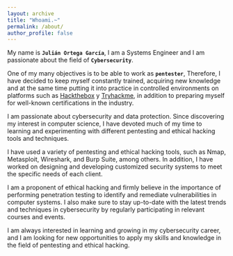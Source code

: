 ```yaml
---
layout: archive
title: "Whoami.~"
permalink: /about/
author_profile: false
---
```

My name is  **`Julián Ortega García`**,  I am a Systems Engineer and I am passionate about the field of **`Cybersecurity`**.

One of my many objectives is to be able to work as **`pentester`**, Therefore, I have decided to keep myself constantly trained, acquiring new knowledge and at the same time putting it into practice in controlled environments on platforms such as [Hackthebox](https://www.hackthebox.eu/) y [Tryhackme](https://tryhackme.com/), in addition to preparing myself for well-known certifications in the industry.

I am passionate about cybersecurity and data protection. Since discovering my interest in computer science, I have devoted much of my time to learning and experimenting with different pentesting and ethical hacking tools and techniques.

I have used a variety of pentesting and ethical hacking tools, such as Nmap, Metasploit, Wireshark, and Burp Suite, among others. In addition, I have worked on designing and developing customized security systems to meet the specific needs of each client.

I am a proponent of ethical hacking and firmly believe in the importance of performing penetration testing to identify and remediate vulnerabilities in computer systems. I also make sure to stay up-to-date with the latest trends and techniques in cybersecurity by regularly participating in relevant courses and events.

I am always interested in learning and growing in my cybersecurity career, and I am looking for new opportunities to apply my skills and knowledge in the field of pentesting and ethical hacking.

